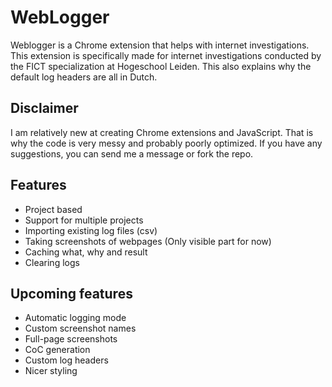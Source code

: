 # WebLogger
Weblogger is a Chrome extension that helps with internet investigations.
This extension is specifically made for internet investigations conducted by the FICT specialization at Hogeschool Leiden.
This also explains why the default log headers are all in Dutch.

## Disclaimer
I am relatively new at creating Chrome extensions and JavaScript. That is why the code is very messy and probably poorly optimized.
If you have any suggestions, you can send me a message or fork the repo.

## Features
* Project based
* Support for multiple projects
* Importing existing log files (csv)
* Taking screenshots of webpages (Only visible part for now)
* Caching what, why and result
* Clearing logs

## Upcoming features
* Automatic logging mode
* Custom screenshot names
* Full-page screenshots
* CoC generation
* Custom log headers
* Nicer styling